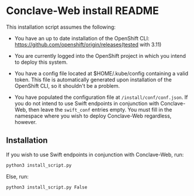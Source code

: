 # Conclave-Web install README

This installation script assumes the following:

* You have an up to date installation of the OpenShift CLI:  https://github.com/openshift/origin/releases(tested with 3.11)

* You are currently logged into the OpenShift project in which you intend to deploy this system.

* You have a config file located at $HOME/.kube/config containing a valid token. 
This file is automatically generated upon installation of the OpenShift CLI, 
so it shouldn't be a problem.

* You have populated the configuration file at `/install/conf/conf.json`.
If you do not intend to use Swift endpoints in conjunction with Conclave-Web,
then leave the `swift_conf` entries empty. You must fill in the namespace 
where you wish to deploy Conclave-Web regardless, however.

## Installation

If you wish to use Swift endpoints in conjunction with Conclave-Web, run:

```bash
python3 install_script.py
```

Else, run:

```bash
python3 install_script.py False
```